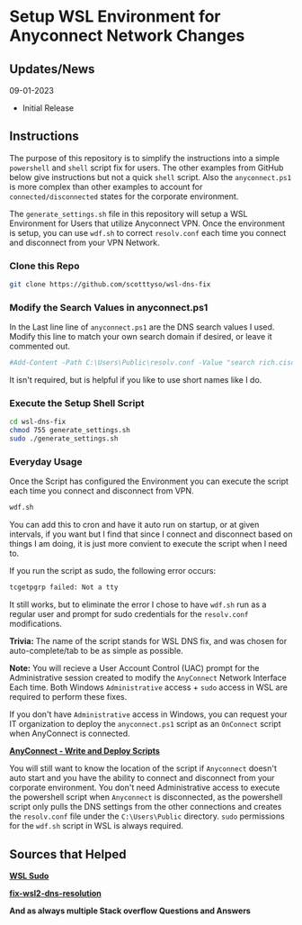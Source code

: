 # Setup WSL Environment for Anyconnect Network Changes

## Updates/News

09-01-2023
* Initial Release

## Instructions

The purpose of this repository is to simplify the instructions into a simple `powershell` and `shell` script fix for users.  The other examples from GitHub below give instructions but not a quick `shell` script.  Also the `anyconnect.ps1` is more complex than other examples to account for `connected/disconnected` states for the corporate environment.

The `generate_settings.sh` file in this repository will setup a WSL Environment for Users that utilize Anyconnect VPN.  Once the environment is setup, you can use `wdf.sh` to correct `resolv.conf` each time you connect and disconnect from your VPN Network.

### Clone this Repo

```bash
git clone https://github.com/scotttyso/wsl-dns-fix
```

### Modify the Search Values in anyconnect.ps1

In the Last line line of `anyconnect.ps1` are the DNS search values I used.  Modify this line to match your own search domain if desired, or leave it commented out.

```powershell
#Add-Content -Path C:\Users\Public\resolv.conf -Value "search rich.ciscolabs.com cisco.com"
```

It isn't required, but is helpful if you like to use short names like I do.

### Execute the Setup Shell Script

```bash
cd wsl-dns-fix
chmod 755 generate_settings.sh
sudo ./generate_settings.sh
```

### Everyday Usage

Once the Script has configured the Environment you can execute the script each time you connect and disconnect from VPN.

```bash
wdf.sh
```

You can add this to cron and have it auto run on startup, or at given intervals, if you want but I find that since I connect and disconnect based on things I am doing, it is just more convient to execute the script when I need to.

If you run the script as sudo, the following error occurs:

```bash
tcgetpgrp failed: Not a tty
```

It still works, but to eliminate the error I chose to have `wdf.sh` run as a regular user and prompt for sudo credentials for the `resolv.conf` modifications.  

**Trivia:** The name of the script stands for WSL DNS fix, and was chosen for auto-complete/tab to be as simple as possible.

**Note:** You will recieve a User Account Control (UAC) prompt for the Administrative session created to modify the `AnyConnect` Network Interface Each time.  Both Windows `Administrative` access + `sudo` access in WSL are required to perform these fixes.

If you don't have `Administrative` access in Windows, you can request your IT organization to deploy the `anyconnect.ps1` script as an `OnConnect` script when AnyConnect is connected.

[**AnyConnect - Write and Deploy Scripts**](https://www.cisco.com/c/en/us/td/docs/security/vpn_client/anyconnect/anyconnect48/administration/guide/b_AnyConnect_Administrator_Guide_4-8/customize-localize-anyconnect.html#ID-1408-00000396)

You will still want to know the location of the script if `Anyconnect` doesn't auto start and you have the ability to connect and disconnect from your corporate environment.  You don't need Administrative access to execute the powershell script when `Anyconnect` is disconnected, as the powershell script only pulls the DNS settings from the other connections and creates the `resolv.conf` file under the `C:\Users\Public` directory.  `sudo` permissions for the `wdf.sh` script in WSL is always required.

## Sources that Helped

[**WSL Sudo**](https://github.com/Chronial/wsl-sudo)

[**fix-wsl2-dns-resolution**](https://gist.github.com/coltenkrauter/608cfe02319ce60facd76373249b8ca6)

**And as always multiple Stack overflow Questions and Answers**